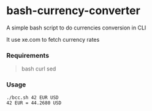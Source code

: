 # bash-currency-converter
A simple bash script to do currencies conversion in CLI

It use xe.com to fetch currency rates

### Requirements
>bash curl sed

### Usage

```bash
./bcc.sh 42 EUR USD
42 EUR = 44.2680 USD
```
